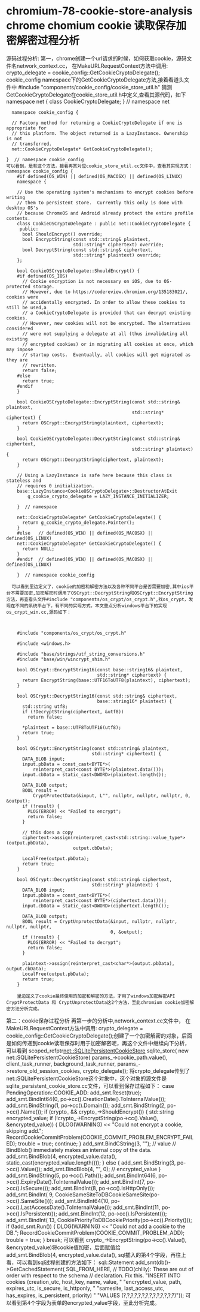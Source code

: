 # chromium-78-cookie-store-analysis  chrome chomium cookie 读取保存加密解密过程分析
源码过程分析:
第一，chrome创建一个url请求的时候，如何获取cookie，源码文件名network_context.cc，
      在MakeURLRequestContext方法中调用:
      crypto_delegate = cookie_config::GetCookieCryptoDelegate();
      cookie_config namespace下的GetCookieCryptoDelegate方法,接着看道头文件中 #include "components/cookie_config/cookie_store_util.h"
      猜测GetCookieCryptoDelegate在cookie_store_util.h中定义,查看其源代码，如下
      namespace net {
          class CookieCryptoDelegate;
      }  // namespace net

      namespace cookie_config {

      // Factory method for returning a CookieCryptoDelegate if one is appropriate for
      // this platform. The object returned is a LazyInstance. Ownership is not
      // transferred.
      net::CookieCryptoDelegate* GetCookieCryptoDelegate();

    }  // namespace cookie_config
    可以看到，是有这个方法，接着再其对应cookie_store_util.cc文件中，查看其实现方式：
    namespace cookie_config {
        #if defined(OS_WIN) || defined(OS_MACOSX) || defined(OS_LINUX)
        namespace {

        // Use the operating system's mechanisms to encrypt cookies before writing
        // them to persistent store.  Currently this only is done with desktop OS's
        // because ChromeOS and Android already protect the entire profile contents.
        class CookieOSCryptoDelegate : public net::CookieCryptoDelegate {
         public:
          bool ShouldEncrypt() override;
          bool EncryptString(const std::string& plaintext,
                             std::string* ciphertext) override;
          bool DecryptString(const std::string& ciphertext,
                             std::string* plaintext) override;
        };

        bool CookieOSCryptoDelegate::ShouldEncrypt() {
        #if defined(OS_IOS)
          // Cookie encryption is not necessary on iOS, due to OS-protected storage.
          // However, due to https://codereview.chromium.org/135183021/, cookies were
          // accidentally encrypted. In order to allow these cookies to still be used,a
          // a CookieCryptoDelegate is provided that can decrypt existing cookies.
          // However, new cookies will not be encrypted. The alternatives considered
          // were not supplying a delegate at all (thus invalidating all existing
          // encrypted cookies) or in migrating all cookies at once, which may impose
          // startup costs.  Eventually, all cookies will get migrated as they are
          // rewritten.
          return false;
        #else
          return true;
        #endif
        }

        bool CookieOSCryptoDelegate::EncryptString(const std::string& plaintext,
                                                   std::string* ciphertext) {
          return OSCrypt::EncryptString(plaintext, ciphertext);
        }

        bool CookieOSCryptoDelegate::DecryptString(const std::string& ciphertext,
                                                   std::string* plaintext) {
          return OSCrypt::DecryptString(ciphertext, plaintext);
        }

        // Using a LazyInstance is safe here because this class is stateless and
        // requires 0 initialization.
        base::LazyInstance<CookieOSCryptoDelegate>::DestructorAtExit
            g_cookie_crypto_delegate = LAZY_INSTANCE_INITIALIZER;

        }  // namespace

        net::CookieCryptoDelegate* GetCookieCryptoDelegate() {
          return g_cookie_crypto_delegate.Pointer();
        }
        #else   // defined(OS_WIN) || defined(OS_MACOSX) || defined(OS_LINUX)
        net::CookieCryptoDelegate* GetCookieCryptoDelegate() {
          return NULL;
        }
        #endif  // defined(OS_WIN) || defined(OS_MACOSX) || defined(OS_LINUX)

        }  // namespace cookie_config

      可以看到里边定义了，cookie的加密和解密方法以及各种不同平台是否需要加密,其中ios平台不需要加密,加密解密时调用了OSCrypt::DecryptString和OSCrypt::EncryptString方法，再查看头文件#include "components/os_crypt/os_crypt.h",找os_crypt，发现在不同的系统平台下，有不同的实现方式，本文重点分析windows平台下的实现os_crypt_win.cc,源码如下：



        #include "components/os_crypt/os_crypt.h"

        #include <windows.h>

        #include "base/strings/utf_string_conversions.h"
        #include "base/win/wincrypt_shim.h"

        bool OSCrypt::EncryptString16(const base::string16& plaintext,
                                      std::string* ciphertext) {
          return EncryptString(base::UTF16ToUTF8(plaintext), ciphertext);
        }

        bool OSCrypt::DecryptString16(const std::string& ciphertext,
                                      base::string16* plaintext) {
          std::string utf8;
          if (!DecryptString(ciphertext, &utf8))
            return false;

          *plaintext = base::UTF8ToUTF16(utf8);
          return true;
        }

        bool OSCrypt::EncryptString(const std::string& plaintext,
                                    std::string* ciphertext) {
          DATA_BLOB input;
          input.pbData = const_cast<BYTE*>(
              reinterpret_cast<const BYTE*>(plaintext.data()));
          input.cbData = static_cast<DWORD>(plaintext.length());

          DATA_BLOB output;
          BOOL result =
              CryptProtectData(&input, L"", nullptr, nullptr, nullptr, 0, &output);
          if (!result) {
            PLOG(ERROR) << "Failed to encrypt";
            return false;
          }

          // this does a copy
          ciphertext->assign(reinterpret_cast<std::string::value_type*>(output.pbData),
                             output.cbData);

          LocalFree(output.pbData);
          return true;
        }

        bool OSCrypt::DecryptString(const std::string& ciphertext,
                                    std::string* plaintext) {
          DATA_BLOB input;
          input.pbData = const_cast<BYTE*>(
              reinterpret_cast<const BYTE*>(ciphertext.data()));
          input.cbData = static_cast<DWORD>(ciphertext.length());

          DATA_BLOB output;
          BOOL result = CryptUnprotectData(&input, nullptr, nullptr, nullptr, nullptr,
                                           0, &output);
          if (!result) {
            PLOG(ERROR) << "Failed to decrypt";
            return false;
          }

          plaintext->assign(reinterpret_cast<char*>(output.pbData), output.cbData);
          LocalFree(output.pbData);
          return true;
        }
        
        里边定义了cookie最终使用的加密和解密的方法，才用了windows加密解密API CryptProtectData 和 CryptUnprotectData这2个方法，至此chromium cookie加密解密方法分析完成。

第二：cookie保存过程分析
      再第一步的分析中,network_context.cc文件中，
      在MakeURLRequestContext方法中调用:
      crypto_delegate = cookie_config::GetCookieCryptoDelegate();创建了一个加密解密的对象，后面是如何传递到cookie读取保存时用于加密解密呢，再这个文件中继续向下分析，可以看到
          scoped_refptr<net::SQLitePersistentCookieStore> sqlite_store(
              new net::SQLitePersistentCookieStore(
                  params_->cookie_path.value(), client_task_runner,
                  background_task_runner, params_->restore_old_session_cookies,
                  crypto_delegate));
       将crypto_delegate传到了net::SQLitePersistentCookieStore这个对象中，这个对象的源文件是sqlite_persistent_cookie_store.cc文件，可以看到保存过程如下：
       case PendingOperation::COOKIE_ADD:
          add_smt.Reset(true);
          add_smt.BindInt64(0, po->cc().CreationDate().ToInternalValue());
          add_smt.BindString(1, po->cc().Domain());
          add_smt.BindString(2, po->cc().Name());
          if (crypto_ && crypto_->ShouldEncrypt()) {
            std::string encrypted_value;
            if (!crypto_->EncryptString(po->cc().Value(), &encrypted_value)) {
              DLOG(WARNING) << "Could not encrypt a cookie, skipping add.";
              RecordCookieCommitProblem(COOKIE_COMMIT_PROBLEM_ENCRYPT_FAILED);
              trouble = true;
              continue;
            }
            add_smt.BindCString(3, "");  // value
            // BindBlob() immediately makes an internal copy of the data.
            add_smt.BindBlob(4, encrypted_value.data(),
                             static_cast<int>(encrypted_value.length()));
          } else {
            add_smt.BindString(3, po->cc().Value());
            add_smt.BindBlob(4, "", 0);  // encrypted_value
          }
          add_smt.BindString(5, po->cc().Path());
          add_smt.BindInt64(6, po->cc().ExpiryDate().ToInternalValue());
          add_smt.BindInt(7, po->cc().IsSecure());
          add_smt.BindInt(8, po->cc().IsHttpOnly());
          add_smt.BindInt(
              9, CookieSameSiteToDBCookieSameSite(po->cc().SameSite()));
          add_smt.BindInt64(10, po->cc().LastAccessDate().ToInternalValue());
          add_smt.BindInt(11, po->cc().IsPersistent());
          add_smt.BindInt(12, po->cc().IsPersistent());
          add_smt.BindInt(
              13, CookiePriorityToDBCookiePriority(po->cc().Priority()));
          if (!add_smt.Run()) {
            DLOG(WARNING) << "Could not add a cookie to the DB.";
            RecordCookieCommitProblem(COOKIE_COMMIT_PROBLEM_ADD);
            trouble = true;
          }
          break;
    可以看到 crypto_->EncryptString(po->cc().Value(), &encrypted_value)将cookie值加密，后面赋值给          
      add_smt.BindBlob(4, encrypted_value.data(),
      sql插入的第4个字段，再往上看，可以看到sql过程创建的方法如下：
        sql::Statement add_smt(db()->GetCachedStatement(
      SQL_FROM_HERE,
      // TODO(chlily): These are out of order with respect to the schema
      // declaration. Fix this.
      "INSERT INTO cookies (creation_utc, host_key, name, value, "
      "encrypted_value, path, expires_utc, is_secure, is_httponly, "
      "samesite, last_access_utc, has_expires, is_persistent, priority) "
      "VALUES (?,?,?,?,?,?,?,?,?,?,?,?,?,?)"));
      可以看到第4个字段为表单的encrypted_value字段，至此分析完成。
